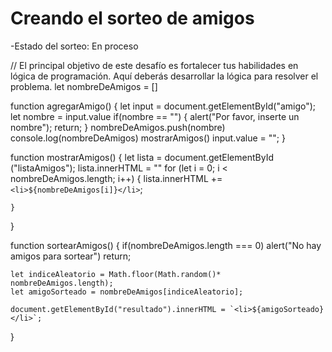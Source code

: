 <h1> Creando el sorteo de amigos</h1>
-Estado del sorteo: En proceso


// El principal objetivo de este desafío es fortalecer tus habilidades en lógica de programación. Aquí deberás desarrollar la lógica para resolver el problema.
let nombreDeAmigos = []

function agregarAmigo() {
    let input = document.getElementById("amigo");
    let nombre = input.value
    if(nombre == "") {
        alert("Por favor, inserte un nombre");
        return;
    }
    nombreDeAmigos.push(nombre)
    console.log(nombreDeAmigos)
    mostrarAmigos()
    input.value = "";
}


function mostrarAmigos() {
    let lista = document.getElementById ("listaAmigos");
    lista.innerHTML = ""
    for (let i = 0; i < nombreDeAmigos.length; i++) {
        lista.innerHTML += `<li>${nombreDeAmigos[i]}</li>`;

    }
}

function sortearAmigos() {
    if(nombreDeAmigos.length === 0)
    alert("No hay amigos para sortear")
    return;

    let indiceAleatorio = Math.floor(Math.random()* nombreDeAmigos.length);
    let amigoSorteado = nombreDeAmigos[indiceAleatorio];   

    document.getElementById("resultado").innerHTML = `<li>${amigoSorteado}</li>`;
}
